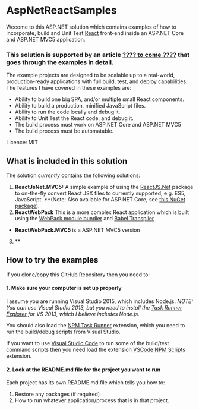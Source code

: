 # AspNetReactSamples

Wecome to this ASP.NET solution which contains examples of how to incorporate, build and Unit Test 
[React](https://facebook.github.io/react/) front-end inside an ASP.NET Core and ASP.NET MVC5 
application. 

### This solution is supported by an article [???? to come ????](#) that goes through the examples in detail.

The example projects are designed to be scalable up to a real-world, production-ready applications
with full build, test, and deploy capabilities. 
The features I have covered in these examples are:

- Ability to build one big SPA, and/or multiple small React components.
- Ability to build a production, minified JavaScript files.
- Ability to run the code locally and debug it.
- Ability to Unit Test the React code, and debug it.
- The build process must work on ASP.NET Core and ASP.NET MVC5
- The build process must be automatable.

Licence: MIT

## What is included in this solution

The solution *currently* contains the following solutions:

1. **ReactJsNet.MVC5:** A simple example of using the [ReactJS.Net](http://reactjs.net/)
package to on-the-fly convert React JSX files to currently supported, e.g. ES5, JavaScript.
**(Note: Also available for ASP.NET Core, see [this NuGet package](https://www.nuget.org/packages/React.AspNet/)).
2. **ReactWebPack** This is a more complex React application which is built using 
the [WebPack module bundler](https://webpack.github.io/) and [Babel Transpiler](http://babeljs.io/)
  - **ReactWebPack.MVC5** is a ASP.NET MVC5 version
3. **

## How to try the examples

If you clone/copy this GitHub Repository then you need to:

#### 1. Make sure your computer is set up properly

I assume you are running Visual Studio 2015, which includes Node.js.
*NOTE: You can use Visual Studio 2013, but you need to install the 
[Task Runner Explorer](https://visualstudiogallery.msdn.microsoft.com/8e1b4368-4afb-467a-bc13-9650572db708) 
for VS 2013, which I believe includes Node.js.*

You should also load the [NPM Task Runner](https://visualstudiogallery.msdn.microsoft.com/8f2f2cbc-4da5-43ba-9de2-c9d08ade4941)
extension, which you need to run the build/debug scripts from Visual Studio.

If you want to use [Visual Studio Code](https://code.visualstudio.com/) 
to run some of the build/test command scripts then you need load the extension
[VSCode NPM Scripts](https://github.com/Microsoft/vscode-npm-scripts) extension.

#### 2. Look at the README.md file for the project you want to run

Each project has its own README.md file which tells you how to:

1. Restore any packages (if required)
2. How to run whatever application/process that is in that project.

